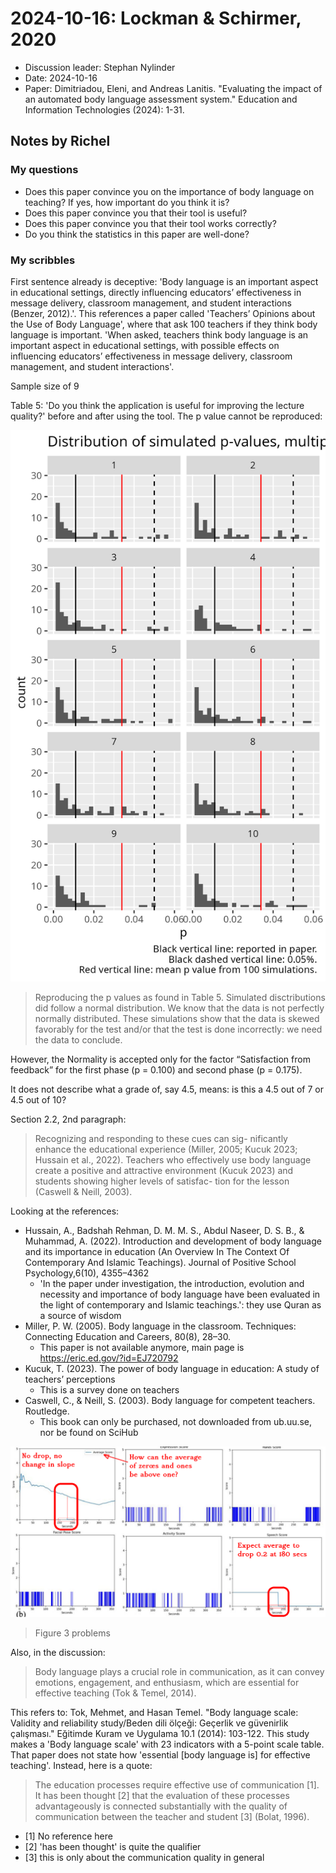 # 2024-10-16: Lockman & Schirmer, 2020

- Discussion leader: Stephan Nylinder
- Date: 2024-10-16
- Paper: Dimitriadou, Eleni, and Andreas Lanitis. "Evaluating the impact of an
  automated body language assessment system." Education and Information
  Technologies (2024): 1-31.

## Notes by Richel

### My questions

- Does this paper convince you on the importance of body language
  on teaching? If yes, how important do you think it is?
- Does this paper convince you that their tool is useful?
- Does this paper convince you that their tool works correctly?
- Do you think the statistics in this paper are well-done?

### My scribbles

First sentence already is deceptive: 'Body language is an important aspect in
educational settings, directly influencing
educators’ effectiveness in message delivery, classroom management, and student
interactions (Benzer, 2012).'. This references a paper called
'Teachers’ Opinions about the Use of Body Language', where
that ask 100 teachers
if they think body language is important.
'When asked, teachers think body language is an important aspect in
educational settings, with possible effects on influencing
educators’ effectiveness in message delivery, classroom management, and student
interactions'.

Sample size of 9

Table 5: 'Do you think the application
is useful for improving the
lecture quality?' before and after using
the tool.
The p value cannot be reproduced:

![Table 5 simulated](20241016_tabel_5_sim.png)

> Reproducing the p values as found in Table 5.
> Simulated disctributions did follow a normal distribution.
> We know that the data is not perfectly normally distributed.
> These simulations show that the data is skewed favorably for the test
> and/or that the test is done incorrectly: we need the data to conclude.

However, the
Normality is accepted only for the factor “Satisfaction from feedback” for the first phase
(p = 0.100) and second phase (p = 0.175).

It does not describe what a grade of, say 4.5, means: is this a
4.5 out of 7 or 4.5 out of 10?


Section 2.2, 2nd paragraph:
> Recognizing and responding to these cues can sig-
> nificantly enhance the educational experience (Miller, 2005; Κucuk 2023; Hussain
> et al., 2022). Teachers who effectively use body language create a positive and
> attractive environment (Kucuk 2023) and students showing higher levels of satisfac-
> tion for the lesson (Caswell & Neill, 2003).

Looking at the references:

- Hussain, A., Badshah Rehman, D. M. M. S., Abdul Naseer, D. S. B., &
  Muhammad, A. (2022). Introduction
  and development of body language and its importance in education (An Overview In The Context Of
  Contemporary And Islamic Teachings). Journal of Positive School Psychology,6(10), 4355–4362
    - 'In the paper under investigation, the introduction, evolution and necessity
      and importance of body language have been evaluated in the light of
      contemporary and Islamic teachings.':
      they use Quran as a source of wisdom
- Miller, P. W. (2005). Body language in the classroom. Techniques: 
  Connecting Education and Careers, 80(8), 28–30.
    - This paper is not available anymore, main page is <https://eric.ed.gov/?id=EJ720792>
- Kucuk, T. (2023). The power of body language in education: A study of teachers’ perceptions
    - This is a survey done on teachers
- Caswell, C., & Neill, S. (2003). Body language for competent teachers. Routledge.
    - This book can only be purchased, not downloaded from ub.uu.se, nor be found on SciHub


![Figure 3](20241016_fig_3_annotated.png)

> Figure 3 problems


Also, in the discussion:

> Body language plays a crucial role in communication, as it can convey emotions,
engagement, and enthusiasm, which are essential for effective teaching (Tok &
Temel, 2014).

This refers to: Tok, Mehmet, and Hasan Temel. "Body language scale: Validity
and reliability study/Beden dili ölçeği: Geçerlik ve güvenirlik çalışması."
Eğitimde Kuram ve Uygulama 10.1 (2014): 103-122.
This study makes a 'Body language scale' with
23 indicators with a 5-point scale table. That paper
does not state how 'essential [body language is] for effective teaching'.
Instead, here is a quote:

> The education processes require effective use of communication [1].
> It has been thought [2] that the evaluation of these processes advantageously is connected
substantially with the quality of communication between the teacher and student [3] (Bolat, 1996).

- [1] No reference here
- [2] 'has been thought' is quite the qualifier
- [3] this is only about the communication quality in general

